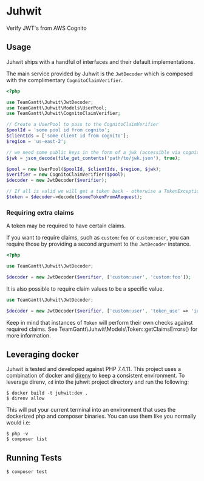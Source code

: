 # Juhwit

Verify JWT's from AWS Cognito

## Usage

Juhwit ships with a handful of interfaces and their default implementations.

The main service provided by Juhwit is the `JwtDecoder` which is composed with the complimentary `CognitoClaimVerifier`.

```php
<?php

use TeamGantt\Juhwit\JwtDecoder;
use TeamGantt\Juhwit\Models\UserPool;
use TeamGantt\Juhwit\CognitoClaimVerifier;

// Create a UserPool to pass to the CognitoClaimVerifier
$poolId = 'some pool id from cognito';
$clientIds = ['some client id from cognito'];
$region = 'us-east-2';

// we need some public keys in the form of a jwk (accessible via cognito)
$jwk = json_decode(file_get_contents('path/to/jwk.json'), true);

$pool = new UserPool($poolId, $clientIds, $region, $jwk);
$verifier = new CognitoClaimVerifier($pool);
$decoder = new JwtDecoder($verifier);

// If all is valid we will get a token back - otherwise a TokenException is thrown
$token = $decoder->decode($someTokenFromARequest);
```

### Requiring extra claims

A token may be required to have certain claims.

If you want to require claims, such as `custom:foo` or `custom:user`, you can require those by providing a second argument to the `JwtDecoder` instance.

```php
<?php

use TeamGantt\Juhwit\JwtDecoder;

$decoder = new JwtDecoder($verifier, ['custom:user', 'custom:foo']);
```

It is also possible to require claim values to be a specific value.

```php
use TeamGantt\Juhwit\JwtDecoder;

$decoder = new JwtDecoder($verifier, ['custom:user', 'token_use' => 'id']);
```

Keep in mind that instances of `Token` will perform their own checks against required claims. See TeamGantt\Juhwit\Models\Token::getClaimsErrors() for more information.

## Leveraging docker

Juhwit is tested and developed against PHP 7.4.11. This project uses a combination of docker and [direnv](https://direnv.net/)
to keep a consistent environment. To leverage direnv, `cd` into the juhwit project directory and run the following:

```
$ docker build -t juhwit:dev .
$ direnv allow
```

This will put your current terminal into an environment that uses the dockerized php and composer binaries. You can use them like you normally would
i.e:

```
$ php -v
$ composer list
```


## Running Tests

```
$ composer test
```
